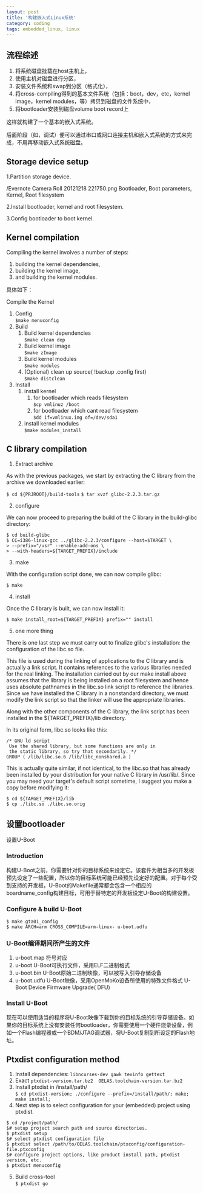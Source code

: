 ```yaml
---
layout: post
title: '构建嵌入式Linux系统'
category: coding
tags: embedded_linux, linux
---
```


## 流程综述

1. 将系统磁盘挂载在host主机上，
2. 使用主机对磁盘进行分区，
3. 安装文件系统和swap到分区（格式化），
4. 将cross-compiling得到的基本文件系统（包括：boot，dev，etc，kernel image，kernel modules，等）拷贝到磁盘的文件系统中，
5. 将bootloader安装到磁盘volume boot record上

这样就构建了一个基本的嵌入式系统。

后面阶段（如，调试）便可以通过串口或网口连接主机和嵌入式系统的方式来完成，不用再移动嵌入式系统磁盘。

## Storage device setup

1.Partition storage device.
	
/Evernote Camera Roll 20121218 221750.png
Bootloader, Boot parameters, Kernel, Root filesystem

2.Install bootloader, kernel and root filesystem.

3.Config bootloader to boot kernel.

## Kernel compilation

Compiling the kernel involves a number of steps: 

1. building the kernel dependencies, 
2. building the kernel image, 
3. and building the kernel modules.
 
具体如下：

Compile the Kernel

1. Config  
	`$make menuconfig`
2. Build
	1. Build kernel dependencies  
	`$make clean dep`
	2. Build kernel image  
	`$make zImage`
	3. Build kernel modules  
	`$make modules`
	4. (Optional) clean up source( !backup .config first)  
	`$make distclean`
3. Install
	1. install kernel
		1. for bootloader which reads filesystem  
		`$cp vmlinuz /boot`
		2. for bootloader which cant read filesystem  
		`$dd if=vmlinux.img of=/dev/sda1`
	2. install kernel modules  
	`$make modules_install`

## C library compilation

1. Extract archive

As with the previous packages, we start by extracting the C library from the archive we downloaded earlier:

`$ cd ${PRJROOT}/build-tools`
`$ tar xvzf glibc-2.2.3.tar.gz`

2. configure

We can now proceed to preparing the build of the C library in the build-glibc directory:


```
$ cd build-glibc
$ CC=i386-linux-gcc ../glibc-2.2.3/configure --host=$TARGET \
> --prefix="/usr" --enable-add-ons \
> --with-headers=${TARGET_PREFIX}/include
```

3. make

With the configuration script done, we can now compile glibc: 

`$ make`

4. install

Once the C library is built, we can now install it: 

`$ make install_root=${TARGET_PREFIX} prefix="" install`

5. one more thing

There is one last step we must carry out to finalize glibc's installation: the configuration of the libc.so file.

This file is used during the linking of applications to the C library and is actually a link script. It contains 
references to the various libraries needed for the real linking. The installation carried out by our make 
install above assumes that the library is being installed on a root filesystem and hence uses absolute 
pathnames in the libc.so link script to reference the libraries. Since we have installed the C library in a 
nonstandard directory, we must modify the link script so that the linker will use the appropriate libraries.

Along with the other components of the C library, the link script has been installed in the ${TARGET_PREFIX}/lib directory.

In its original form, libc.so looks like this: 

```
/* GNU ld script 
 Use the shared library, but some functions are only in 
 the static library, so try that secondarily. */ 
GROUP ( /lib/libc.so.6 /lib/libc_nonshared.a ) 
```

This is actually quite similar, if not identical, to the libc.so that has already been installed by your 
distribution for your native C library in /usr/lib/. Since you may need your target's default script 
sometime, I suggest you make a copy before modifying it: 

```
$ cd ${TARGET_PREFIX}/lib
$ cp ./libc.so ./libc.so.orig
```

## 设置bootloader

设置U-Boot

### Introduction

构建U-Boot之前，你需要针对你的目标系统来设定它。该套件为相当多的开发板预先设定了一些配置，所以你的目标系统可能已经预先设定好的配置。对于每个受到支持的开发板，U-Boot的Makefile通常都会包含一个相应的boardname_config构建目标，可用于替特定的开发板设定U-Boot的构建设置。

### Configure & build U-Boot

```
$ make gta01_config
$ make ARCH=arm CROSS_COMPILE=arm-linux- u-boot.udfu
```

### U-Boot编译期间所产生的文件

1. u-boot.map   符号对应
2. u-boot   U-Boot可执行文件，采用ELF二进制格式
3. u-boot.bin   U-Boot原始二进制映像，可以被写入引导存储设备
4. u-boot.udfu   U-Boot映像，采用OpenMoKo设备所使用的特殊文件格式 U-Boot Device Firmware Upgrade( DFU)

### Install U-Boot

现在可以使用适当的程序将U-Boot映像下载到你的目标系统的引导存储设备。如果你的目标系统上没有安装任何bootloader，你需要使用一个硬件烧录设备，例如一个Flash编程器或一个BDM/JTAG调试器，将U-Boot复制到所设定的Flash地址。

## Ptxdist configuration method

1. Install dependencies: `libncurses-dev gawk texinfo gettext`
2. Exact `ptxdist-version.tar.bz2  OELAS.toolchain-version.tar.bz2`
3. Install ptxdist in /install/path/  
`$ cd ptxdist-version; ./configure --prefix=/install/path/; make; make install;`
4. Next step is to select configuration for your (embedded) project using ptxdist.  
```
$ cd /project/path/
$# setup project search path and source directories.
$ ptxdist setup
$# select ptxdist configuration file
$ ptxdist select /path/to/OELAS.toolchain/ptxconfig/configuration-file.ptxconfig
$# configure project options, like product install path, ptxdist version, etc.
$ ptxdist menuconfig
```
5. Build cross-tool  
`$ ptxdist go`
